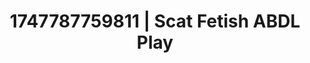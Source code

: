 ---
categories:
- Glory hole
- Anal
- Volleyball
- Queer kinks
- Titty fuck
image: /assets/images/1747787759811.jpg
layout: post
seo:
  description: Featured content with high-quality ABDL Play, Scat Fetish. HD images
    available.
  keywords: ABDL Play, Scat Fetish
  og_image: /assets/images/1747787759811.jpg
  schema_type: VisualArtwork
tags:
- ABDL Play
- '#1747787759811'
- Scat Fetish
title: 1747787759811 | Scat Fetish ABDL Play
---